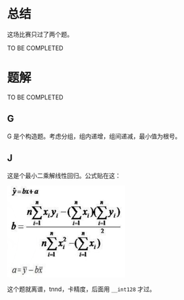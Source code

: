 # 总结

这场比赛只过了两个题。

TO BE COMPLETED



# 题解

TO BE COMPLETED

## G

G 是个构造题。考虑分组，组内递增，组间递减，最小值为根号。

## J

这是个最小二乘解线性回归。公式贴在这：

![image-20220724003914466](README.assets/image-20220724003914466.png)

这个题就离谱，tnnd，卡精度，后面用 `__int128` 才过。